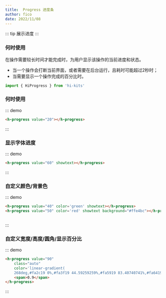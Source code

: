 ```yaml
---
title:  Progress 进度条
author: fico
date: 2022/11/08
---
```

::: tip
展示进度
:::

### 何时使用
在操作需要较长时间才能完成时，为用户显示该操作的当前进度和状态。

- 当一个操作会打断当前界面，或者需要在后台运行，且耗时可能超过2秒时；
- 当需要显示一个操作完成的百分比时。

```ts
import { HiProgress } from 'hi-kits'
```

### 何时使用
::: demo
```html
<h-progress value="20"></h-progress>

```
:::

### 显示字体进度

::: demo
```html
<h-progress value="60" showtext></h-progress>

```
:::

### 自定义颜色/背景色

::: demo
```html
<h-progress value="40" color='green' showtext></h-progress>
<h-progress value="50" color='red' showtext background="#ffe4bc"></h-progress>
        
```
:::

### 自定义宽度/高度/圆角/显示百分比
::: demo
```html
<h-progress value="90"
    class="auto"
    color='linear-gradient(
    268deg,#fa2c19 0%,#fa3f19 44.59259259%,#fa5919 83.40740741%,#fa6419 100%)'>
    <span>0.9</span>
</h-progress>
```
:::


<style>
h-progress{
    width: 100%;
    margin: 16px;
    margin-right: 0;
}
</style>